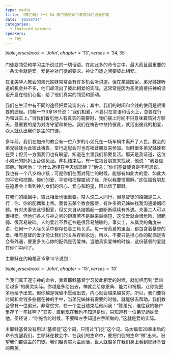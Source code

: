 ```yaml
---
type: media
title: 《做门徒》（一）04 做门徒的命令要求我们彼此相爱
date: '20150714'
categories:
  - featured_sermons
speakers:
  - ray
---
```

$bible_verses book='John', chapter='13', verses='34,35'$

门徒要领受和学习主所说过的一切话语。在如此多的命令之中，最大而且最重要的一条命令就是爱。爱是神对门徒的要求。神让门徒之间要彼此相爱。

在北美华人教会的弟兄姊妹常常会有许多机会听讲道。但在某些国家，弟兄姊妹听道的机会并不多，他们却活出了彼此相爱的实际。这常常是因为圣灵直接把神的话语开启在他们心里，给了他们真实的领受和感动。

我们在生活中有不同的途径把爱流淌出去；其中，我们的时间和金钱的使用是很重要的途径。约翰一书3章18节说：“我们相爱，不要只在言语和舌头上，总要在行为和诚实上。”当我们看见他人有真实的需要时，我们摆上时间不只意味着陪对方聊天，最重要的是为对方守望和祷告。我们在祷告中扶持彼此，就活出彼此的相爱，众人就认出我们是主的门徒。

多年前，我们在加州的教会有一位八岁的小弟兄在一场车祸中离开了人世。教会的弟兄姊妹为此彼此祷告，举行追思会时也有福音朋友来参加。当时很多弟兄姊妹都在哭；但另一方面我们也有盼望，知道在主里我们都要复活。那天是我证道，这位小弟兄的妈妈上台做见证。葬礼结束后，有一位福音朋友来找我，他说：“我要信耶稣。”我问他：“为什么选择在今天信耶稣？”他说：“你们基督徒真是不可思议。我也有一个八岁的小孩；可是你们在面对死亡的时候，能够有如此大的爱、如此大的平安和把握。你们的爱、平安和把握震动了我，所以我要信耶稣。”这位福音朋友在追思会上看到神儿女们的信心、爱心和盼望，因此信了耶稣。

在我们的婚姻中，彼此相爱也很重要。常人说二人同行，但基督徒的婚姻是三人行：你、你的配偶和上帝。我曾去某个教会服侍，有许多弟兄姊妹找我沟通婚姻问题。有对夫妻彼此很相爱，但丈夫自从结婚起一直断断续续有外遇。夫妻二人可以很相爱，但他们各人与神之间的距离若不是越来越缩短，这份爱就会很危险、很脆弱、很容易破碎。人的爱若不靠近神是很容易触礁的。事实上，从属灵的角度来讲，任何一个人际关系中都存在着三角关系。每一份真爱的里面，都包含着基督的爱。唯有基督的爱才能让我们的关系存到永远。所以，不要只是担心你的配偶是否会有外遇，要更多关心你的配偶是否爱神。当他真实爱神的时候，这份基督的爱就在你们中间了。

主耶稣在约翰福音15章10节说到：

$bible_verses book='John', chapter='15', verses='10'$

当我们真正遵守神的命令，靠着耶稣基督学习彼此相爱的时候，就能经历到“爱越给越多”的属灵实际。你越是多给出去，神就会给你恩典、能力和祝福，让你能更多地给予出去。但你越是保留不愿给出去，内心就会越来越贫穷。所以，我们要将时间和金钱多些摆在神的手中，当弟兄姊妹有需要的时候，就能够去帮助。我们教会曾有一位弟兄，非常贫穷，在一个主日结束后他问我：“陈弟兄，谁往我的帐户里存了一笔钱啊？”其实，直到现在我也不知道是谁，只知道有一位弟兄姐妹爱他。圣经说：“你施舍的时候，不要叫左手知道右手所做的。”这就是爱的实际。

主耶稣基督没有用过“基督徒”这个词，只用过“门徒”这个词。马太福音28章末后的命令提醒我们，主耶稣在教会中、在我们的生命中，要把门徒的生命“做”出来。盼望我们都做主的门徒。我们越真实为主而活，世人就越多在我们身上看到耶稣基督的荣美。
